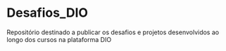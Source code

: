 # Desafios_DIO
Repositório destinado a publicar os desafios e projetos desenvolvidos ao longo dos cursos na plataforma DIO
